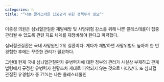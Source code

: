 ```yaml
---
categories: h
title: "“나쁜 콜레스테롤 집중관리 위한 정책투자 필요”"
---
```

이종성 의원은 심뇌혈관질환 재발예방 및 사망위험 감소를 위해 나쁜 콜레스테롤이 집중관리될 수 있도록 관련 지표 체계를 재정비해야 한다고 피력했다.



심뇌혈관질환은 국내 사망원인 2위 질환이다.&nbsp;게다가 재발하면&nbsp;사망위험도&nbsp;높아져 한 번 경험한 후에는 꾸준한 관리가 필요하다.&nbsp;

그런데 현재 국내 심뇌혈관질환자 유병력자에 대한 정부의&nbsp;관리가 사실상 부재하고 관계법령에서 규정한 유병력자 현황조차 제대로 파악되지 않는 것으로 나타났다. 또 심뇌혈관질환 유경험자 중 71%는 나쁜 콜레스테롤인 